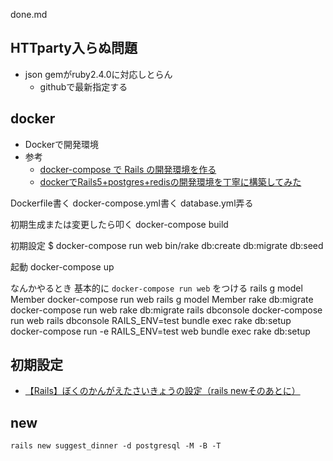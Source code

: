 done.md

## HTTparty入らぬ問題
- json gemがruby2.4.0に対応しとらん
  - githubで最新指定する

## docker
- Dockerで開発環境
- 参考
  - [docker-compose で Rails の開発環境を作る
](http://qiita.com/skyriser/items/2cf98b747ed6577cc5ee)
  - [dockerでRails5+postgres+redisの開発環境を丁寧に構築してみた](http://qiita.com/pokohide/items/7397b92a188da841b435)

Dockerfile書く
docker-compose.yml書く
database.yml弄る

初期生成または変更したら叩く
docker-compose build

初期設定
$ docker-compose run web bin/rake db:create db:migrate db:seed 

起動
docker-compose up

なんかやるとき
基本的に ``` docker-compose run web ``` をつける
rails g model Member  docker-compose run web rails g model Member
rake db:migrate docker-compose run web rake db:migrate
rails dbconsole docker-compose run web rails dbconsole
RAILS_ENV=test bundle exec rake db:setup  docker-compose run -e RAILS_ENV=test web bundle exec rake db:setup


## 初期設定
- [【Rails】ぼくのかんがえたさいきょうの設定（rails newそのあとに）](http://qiita.com/izumin5210/items/1375199226b5084c3c9a)


## new
``` rails new suggest_dinner -d postgresql -M -B -T ```
